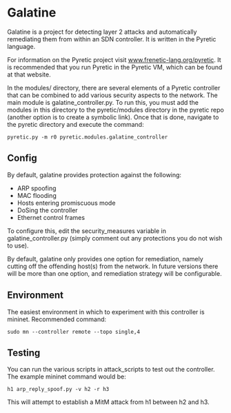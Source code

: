 Galatine
=======

Galatine is a project for detecting layer 2 attacks and automatically
remediating them from within an SDN controller. It is written in the
Pyretic language.

For information on the Pyretic project visit www.frenetic-lang.org/pyretic. It is
recommended that you run Pyretic in the Pyretic VM, which can be found at that
website.

In the modules/ directory, there are several elements of a Pyretic controller
that can be combined to add various security aspects to the network. The
main module is galatine_controller.py. To run this, you must add the modules 
in this directory to the pyretic/modules directory in the pyretic repo (another
option is to create a symbolic link). Once that is done, navigate to the pyretic
directory and execute the command:

	pyretic.py -m r0 pyretic.modules.galatine_controller


Config
------
By default, galatine provides protection against the following:

* ARP spoofing
* MAC flooding
* Hosts entering promiscuous mode
* DoSing the controller
* Ethernet control frames   

To configure this, edit the security_measures variable in galatine_controller.py
(simply comment out any protections you do not wish to use).

By default, galatine only provides one option for remediation, namely cutting
off the offending host(s) from the network. In future versions there will be
more than one option, and remediation strategy will be configurable.

Environment
-----------
The easiest environment in which to experiment with this controller is
mininet. Recommended command:

	sudo mn --controller remote --topo single,4

Testing
-------
You can run the various scripts in attack_scripts to test out the controller.
The example mininet command would be: 

	h1 arp_reply_spoof.py -v h2 -r h3

This will attempt to establish a MitM attack from h1 between h2 and h3.
